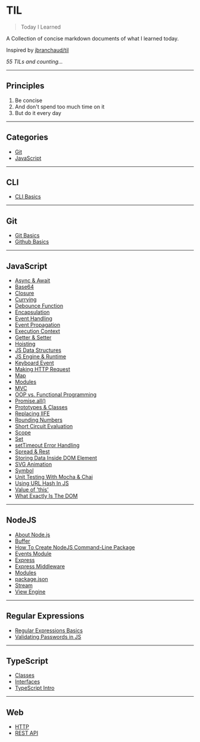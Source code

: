 # TIL

> Today I Learned

A Collection of concise markdown documents of what I learned today.

Inspired by [jbranchaud/til](https://github.com/jbranchaud/til)

_55 TILs and counting..._

---

## Principles

1. Be concise
2. And don't spend too much time on it
3. But do it every day

---

## Categories

- [Git](#git)
- [JavaScript](#javascript)

---

## CLI

- [CLI Basics](/CLI/cli-basics.md)

---

## Git

- [Git Basics](/Git/git-basics.md)
- [Github Basics](/Git/github-basics.md)

---

## JavaScript

- [Async & Await](/JavaScript/async-and-await.md)
- [Base64](/JavaScript/base64-encoding-and-decoding.md)
- [Closure](/JavaScript/closure.md)
- [Currying](/JavaScript/currying.md)
- [Debounce Function](/JavaScript/debounce-function.md)
- [Encapsulation](/JavaScript/encapsulation.md)
- [Event Handling](/JavaScript/event-handling.md)
- [Event Propagation](/JavaScript/event-propagation.md)
- [Execution Context](/JavaScript/execution-context.md)
- [Getter & Setter](/JavaScript/getter-and-setter.md)
- [Hoisting](/JavaScript/hoisting.md)
- [JS Data Structures](/JavaScript/js-data-structures.md)
- [JS Engine & Runtime](/JavaScript/js-engine-and-runtime.md)
- [Keyboard Event](/JavaScript/keyboard-event.md)
- [Making HTTP Request](/JavaScript/making-http-request.md)
- [Map](/JavaScript/map.md)
- [Modules](/JavaScript/modules.md)
- [MVC](/JavaScript/mvc.md)
- [OOP vs. Functional Programming](/JavaScript/oop-vs-functional-programming.md)
- [Promise.all()](/JavaScript/promiseall.md)
- [Prototypes & Classes](/JavaScript/prototypes-and-classes.md)
- [Replacing IIFE](/JavaScript/replacing-iife.md)
- [Rounding Numbers](/JavaScript/rounding-numbers.md)
- [Short Circuit Evaluation](/JavaScript/short-circuit-evaluation.md)
- [Scope](/JavaScript/scope.md)
- [Set](/JavaScript/set.md)
- [setTimeout Error Handling](/JavaScript/setTimeout-error-handling.md)
- [Spread & Rest](/JavaScript/spread-and-rest.md)
- [Storing Data Inside DOM Element](/JavaScript/storing-data-inside-dom-element.md)
- [SVG Animation](/JavaScript/svg-animation.md)
- [Symbol](/JavaScript/symbol.md)
- [Unit Testing With Mocha & Chai](JavaScript/unit-testing-with-mocha-and-chai.md)
- [Using URL Hash In JS](/JavaScript/using-url-hash-in-js.md)
- [Value of 'this'](JavaScript/value-of-this.md)
- [What Exactly Is The DOM](JavaScript/what-exactly-is-the-dom.md)

---

## NodeJS

- [About Node.js](/NodeJS/about-nodejs.md)
- [Buffer](/NodeJS/buffer.md)
- [How To Create NodeJS Command-Line Package](/NodeJS/create-nodejs-command-line-package.md)
- [Events Module](/NodeJS/events-module.md)
- [Express](/NodeJS/express.md)
- [Express Middleware](/NodeJS/express-middleware.md)
- [Modules](/NodeJS/modules.md)
- [package.json](/NodeJS/packagejson.md)
- [Stream](/NodeJS/stream.md)
- [View Engine](/NodeJS/view-engine.md)

---

## Regular Expressions

- [Regular Expressions Basics](/Regex/regular-expressions-basics.md)
- [Validating Passwords in JS](/Regex/validating-passwords-in-js.md)

---

## TypeScript

- [Classes](/TypeScript/classes.md)
- [Interfaces](/TypeScript/interfaces.md)
- [TypeScript Intro](/TypeScript/typescript-intro.md)

---

## Web

- [HTTP](/Web/http.md)
- [REST API](/Web/rest-api.md)